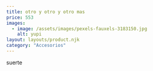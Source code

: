 ```yaml
---
title: otro y otro y otro mas
price: 553
images:
  - image: /assets/images/pexels-fauxels-3183150.jpg
    alt: yupi
layout: layouts/product.njk
category: "Accesorios"
---
```

suerte
